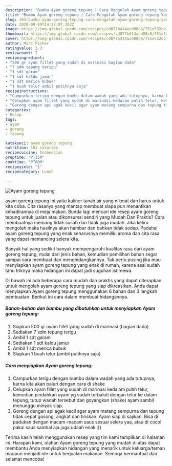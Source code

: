 ```yaml
---
description: "Bumbu Ayam goreng tepung | Cara Mengolah Ayam goreng tepung Yang Enak Dan Mudah"
title: "Bumbu Ayam goreng tepung | Cara Mengolah Ayam goreng tepung Yang Enak Dan Mudah"
slug: 303-bumbu-ayam-goreng-tepung-cara-mengolah-ayam-goreng-tepung-yang-enak-dan-mudah
date: 2020-09-09T14:27:07.362Z
image: https://img-global.cpcdn.com/recipes/cd877b414acd08c8/751x532cq70/ayam-goreng-tepung-foto-resep-utama.jpg
thumbnail: https://img-global.cpcdn.com/recipes/cd877b414acd08c8/751x532cq70/ayam-goreng-tepung-foto-resep-utama.jpg
cover: https://img-global.cpcdn.com/recipes/cd877b414acd08c8/751x532cq70/ayam-goreng-tepung-foto-resep-utama.jpg
author: Marc Fisher
ratingvalue: 3.3
reviewcount: 7
recipeingredient:
- "500 gr ayam fillet yang sudah di marinasi bagian dada"
- "7 sdm tepung terigu"
- "1 sdt garam"
- "1 sdt kaldu jamur"
- "1 sdt merica bubuk"
- "1 buah telur ambil putihnya saja"
recipeinstructions:
- "Campurkan terigu dengan bumbu dalam wadah yang ada tutupnya, karna kita akan baluri dengan cara di shake"
- "Celupkan ayam fillet yang sudah di marinasi kedalam putih telur, kemudian pindahkan ayam yg sudah terbaluti dengan telur ke dalam tepung, tutup wadah tersebut dan goyangkan (shake) ayam sambil menunggu minyak siap."
- "Goreng dengan api agak kecil agar ayam matang sempurna dan tepung tidak cepat gosong, angkat dan tiriskan. Ayam siap di sajikan. Bisa di padukan dengan macam-macam saus sesuai selera yaa, atau di cocol pakai saus sambal aja juga udaah enak :))"
categories:
- Resep
tags:
- ayam
- goreng
- tepung

katakunci: ayam goreng tepung 
nutrition: 161 calories
recipecuisine: Indonesian
preptime: "PT35M"
cooktime: "PT60M"
recipeyield: "1"
recipecategory: Lunch

---
```



![Ayam goreng tepung](https://img-global.cpcdn.com/recipes/cd877b414acd08c8/751x532cq70/ayam-goreng-tepung-foto-resep-utama.jpg)


ayam goreng tepung ini yaitu kuliner tanah air yang nikmat dan harus untuk kita coba. Cita rasanya yang mantap membuat siapa pun menantikan kehadirannya di meja makan.
Bunda lagi mencari ide resep ayam goreng tepung untuk jualan atau dikonsumsi sendiri yang Mudah Dan Praktis? Cara membuatnya memang tidak susah dan tidak juga mudah. Jika keliru mengolah maka hasilnya akan hambar dan bahkan tidak sedap. Padahal ayam goreng tepung yang enak seharusnya memiliki aroma dan cita rasa yang dapat memancing selera kita.



Banyak hal yang sedikit banyak mempengaruhi kualitas rasa dari ayam goreng tepung, mulai dari jenis bahan, kemudian pemilihan bahan segar sampai cara membuat dan menghidangkannya. Tak perlu pusing jika mau menyiapkan ayam goreng tepung yang enak di rumah, karena asal sudah tahu triknya maka hidangan ini dapat jadi suguhan istimewa.


Di bawah ini ada beberapa cara mudah dan praktis yang dapat diterapkan untuk mengolah ayam goreng tepung yang siap dikreasikan. Anda dapat menyiapkan Ayam goreng tepung menggunakan 6 bahan dan 3 langkah pembuatan. Berikut ini cara dalam membuat hidangannya.

<!--inarticleads1-->

##### Bahan-bahan dan bumbu yang dibutuhkan untuk menyiapkan Ayam goreng tepung:

1. Siapkan 500 gr ayam fillet yang sudah di marinasi (bagian dada)
1. Sediakan 7 sdm tepung terigu
1. Ambil 1 sdt garam
1. Sediakan 1 sdt kaldu jamur
1. Ambil 1 sdt merica bubuk
1. Siapkan 1 buah telur (ambil putihnya saja)




<!--inarticleads2-->

##### Cara menyiapkan Ayam goreng tepung:

1. Campurkan terigu dengan bumbu dalam wadah yang ada tutupnya, karna kita akan baluri dengan cara di shake
1. Celupkan ayam fillet yang sudah di marinasi kedalam putih telur, kemudian pindahkan ayam yg sudah terbaluti dengan telur ke dalam tepung, tutup wadah tersebut dan goyangkan (shake) ayam sambil menunggu minyak siap.
1. Goreng dengan api agak kecil agar ayam matang sempurna dan tepung tidak cepat gosong, angkat dan tiriskan. Ayam siap di sajikan. Bisa di padukan dengan macam-macam saus sesuai selera yaa, atau di cocol pakai saus sambal aja juga udaah enak :))




Terima kasih telah menggunakan resep yang tim kami tampilkan di halaman ini. Harapan kami, olahan Ayam goreng tepung yang mudah di atas dapat membantu Anda menyiapkan hidangan yang menarik untuk keluarga/teman maupun menjadi ide untuk berjualan makanan. Semoga bermanfaat dan selamat mencoba!
